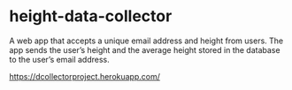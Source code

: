 # height-data-collector

A web app that accepts a unique email address and height from users. The app sends the user’s height and the average height stored in the database to the user’s email address.

https://dcollectorproject.herokuapp.com/
